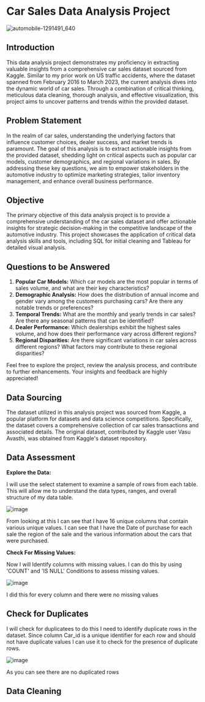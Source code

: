 # Car Sales Data Analysis Project

![automobile-1291491_640](https://github.com/wadegroux/Car-Sales-Portfolio-Project/assets/157087862/cdfa0bc2-f4c2-4b08-9bfa-b59c9c5c2a3c)

## Introduction
This data analysis project demonstrates my proficiency in extracting valuable insights from a comprehensive car sales dataset sourced from Kaggle. Similar to my prior work on US traffic accidents, where the dataset spanned from February 2016 to March 2023, the current analysis dives into the dynamic world of car sales. Through a combination of critical thinking, meticulous data cleaning, thorough analysis, and effective visualization, this project aims to uncover patterns and trends within the provided dataset.

## Problem Statement
In the realm of car sales, understanding the underlying factors that influence customer choices, dealer success, and market trends is paramount. The goal of this analysis is to extract actionable insights from the provided dataset, shedding light on critical aspects such as popular car models, customer demographics, and regional variations in sales. By addressing these key questions, we aim to empower stakeholders in the automotive industry to optimize marketing strategies, tailor inventory management, and enhance overall business performance.

## Objective
The primary objective of this data analysis project is to provide a comprehensive understanding of the car sales dataset and offer actionable insights for strategic decision-making in the competitive landscape of the automotive industry. This project showcases the application of critical data analysis skills and tools, including SQL for initial cleaning and Tableau for detailed visual analysis.

## Questions to be Answered
1. **Popular Car Models:** Which car models are the most popular in terms of sales volume, and what are their key characteristics?
2. **Demographic Analysis:** How does the distribution of annual income and gender vary among the customers purchasing cars? Are there any notable trends or preferences?
3. **Temporal Trends:** What are the monthly and yearly trends in car sales? Are there any seasonal patterns that can be identified?
4. **Dealer Performance:** Which dealerships exhibit the highest sales volume, and how does their performance vary across different regions?
5. **Regional Disparities:** Are there significant variations in car sales across different regions? What factors may contribute to these regional disparities?

Feel free to explore the project, review the analysis process, and contribute to further enhancements. Your insights and feedback are highly appreciated!

## Data Sourcing
The dataset utilized in this analysis project was sourced from Kaggle, a popular platform for datasets and data science competitions. Specifically, the dataset covers a comprehensive collection of car sales transactions and associated details. The original dataset, contributed by Kaggle user Vasu Avasthi, was obtained from Kaggle's dataset repository.

## Data Assessment
**Explore the Data:**

I will use the select statement to examine a sample of rows from each table. This will allow me to understand the data types, ranges, and overall structure of my data table. 

![image](https://github.com/wadegroux/Car-Sales-Portfolio-Project/assets/157087862/7fe916c5-1dcf-49b6-b633-6f2bc297ec0f)

From looking at this I can see that I have 16 unique columns that contain various unique values. I can see that I have the Date of purchase for each sale the region of the sale and the various information about the cars that were purchased.

**Check For Missing Values:**

Now I will Identify columns with missing values. I can do this by using 'COUNT' and 'IS NULL' Conditions to assess missing values.

![image](https://github.com/wadegroux/Car-Sales-Portfolio-Project/assets/157087862/b0777b17-75fe-48fd-b0ff-98fcf14cd399)

I did this for every column and there were no missing values

## Check for Duplicates 

I will check for duplicatees to do this I need to identify duplicate rows in the dataset. Since column Car_id is a unique identifier for each row and should not have duplicate values I can use it to check for the presence of duplicate rows. 

![image](https://github.com/wadegroux/Car-Sales-Portfolio-Project/assets/157087862/7a5b512f-7778-4eb0-9929-7d477a082dc0)

As you can see there are no duplicated rows

## Data Cleaning




